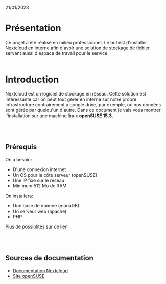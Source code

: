21/01/2023

# Présentation

Ce projet a été réalisé en milieu professionnel. Le but est d'installer Nextcloud en interne afin d'avoir une solution de stockage de fichier servant aussi d'espace de travail pour le service.
<br><br>

# Introduction
 
Nextcloud est un logiciel de stockage en réseau. Cette solution est intéressante car on peut tout gérer en interne sur notre propre infrastructure contrairement à google drive, par exemple, où nos données sont gérée par quelqu'un d'autre. Dans ce document je vais vous montrer l'installation sur une machine linux **openSUSE 15.3**.

<br><br>
## Prérequis

On a besoin:

* D'une connexion internet
* Un OS pour le côté serveur (openSUSE)
* Une IP fixe sur le réseau
* Minimum 512 Mo de RAM

On installera:

* Une base de donnée (mariaDB)
* Un serveur web (apache)
* PHP

Plus de possiblités sur ce [lien](https://docs.nextcloud.com/server/latest/admin_manual/installation/system_requirements.html)

<br><br>

## Sources de documentation
* [Documentation Nextcloud](https://docs.nextcloud.com/server/latest/admin_manual/contents.html)
* [Site openSUSE](https://en.opensuse.org/SDB:Nextcloud)
